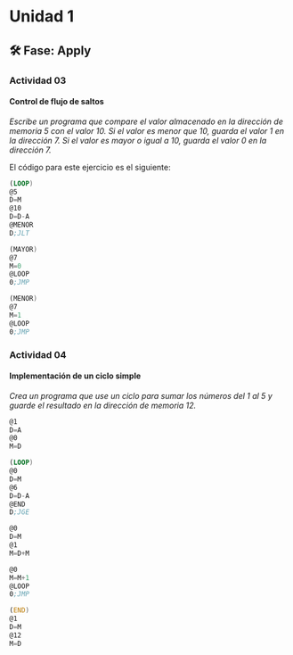 # Unidad 1

## 🛠 Fase: Apply

### Actividad 03

#### Control de flujo de saltos

_Escribe un programa que compare el valor almacenado en la dirección de memoria 5 con el valor 10. Si el valor es menor que 10, guarda el valor 1 en la dirección 7. Si el valor es mayor o igual a 10, guarda el valor 0 en la dirección 7._

El código para este ejercicio es el siguiente:

``` asm
(LOOP)
@5
D=M       
@10
D=D-A
@MENOR
D;JLT 

(MAYOR)
@7
M=0
@LOOP
0;JMP

(MENOR)
@7
M=1
@LOOP
0;JMP
```

### Actividad 04

#### Implementación de un ciclo simple

_Crea un programa que use un ciclo para sumar los números del 1 al 5 y guarde el resultado en la dirección de memoria 12._
``` asm
@1
D=A
@0
M=D

(LOOP)
@0
D=M
@6
D=D-A
@END
D;JGE

@0
D=M
@1
M=D+M

@0
M=M+1
@LOOP
0;JMP

(END)
@1
D=M
@12
M=D
```
